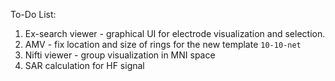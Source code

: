 
To-Do List:

1. Ex-search viewer - graphical UI for electrode visualization and selection.
2. AMV - fix location and size of rings for the new template `10-10-net`                       
3. Nifti viewer - group visualization in MNI space 
4. SAR calculation for HF signal
